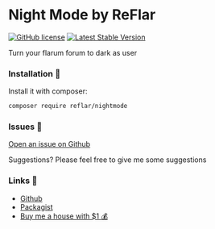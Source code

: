 
# Night Mode by ReFlar

[![GitHub license](https://img.shields.io/badge/license-MIT-blue.svg)](https://github.com/ReFlar/nightmode/blob/master/LICENSE) [![Latest Stable Version](https://img.shields.io/packagist/v/reflar/nightmode.svg)](https://github.com/ReFlar/nightmode)

Turn your flarum forum to dark as user

### Installation :balloon:

Install it with composer:

```sh
composer require reflar/nightmode
```

### Issues 🐛

[Open an issue on Github](https://github.com/ReFlar/nightmode/issues)

Suggestions? Please feel free to give me some suggestions

### Links 🔗

- [Github](https://github.com/ReFlar/nightmode)
- [Packagist](https://packagist.org/packages/reflar/nightmode)
- [Buy me a house with $1 💰](https://paypal.me/shahiemseymor)
